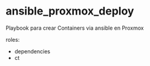 # ansible_proxmox_deploy

Playbook para crear Containers via ansible en Proxmox

roles:	
- dependencies 
- ct

